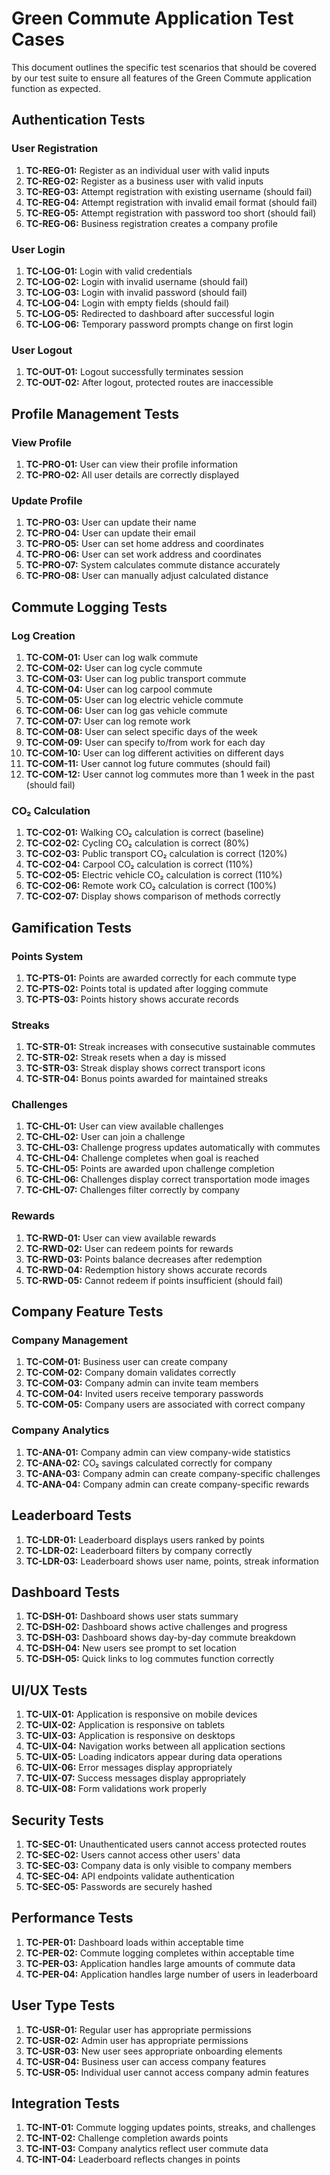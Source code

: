 # Green Commute Application Test Cases

This document outlines the specific test scenarios that should be covered by our test suite to ensure all features of the Green Commute application function as expected.

## Authentication Tests

### User Registration
1. **TC-REG-01:** Register as an individual user with valid inputs
2. **TC-REG-02:** Register as a business user with valid inputs
3. **TC-REG-03:** Attempt registration with existing username (should fail)
4. **TC-REG-04:** Attempt registration with invalid email format (should fail)
5. **TC-REG-05:** Attempt registration with password too short (should fail)
6. **TC-REG-06:** Business registration creates a company profile

### User Login
1. **TC-LOG-01:** Login with valid credentials
2. **TC-LOG-02:** Login with invalid username (should fail)
3. **TC-LOG-03:** Login with invalid password (should fail)
4. **TC-LOG-04:** Login with empty fields (should fail)
5. **TC-LOG-05:** Redirected to dashboard after successful login
6. **TC-LOG-06:** Temporary password prompts change on first login

### User Logout
1. **TC-OUT-01:** Logout successfully terminates session
2. **TC-OUT-02:** After logout, protected routes are inaccessible

## Profile Management Tests

### View Profile
1. **TC-PRO-01:** User can view their profile information
2. **TC-PRO-02:** All user details are correctly displayed

### Update Profile
1. **TC-PRO-03:** User can update their name
2. **TC-PRO-04:** User can update their email
3. **TC-PRO-05:** User can set home address and coordinates
4. **TC-PRO-06:** User can set work address and coordinates
5. **TC-PRO-07:** System calculates commute distance accurately
6. **TC-PRO-08:** User can manually adjust calculated distance

## Commute Logging Tests

### Log Creation
1. **TC-COM-01:** User can log walk commute
2. **TC-COM-02:** User can log cycle commute
3. **TC-COM-03:** User can log public transport commute
4. **TC-COM-04:** User can log carpool commute
5. **TC-COM-05:** User can log electric vehicle commute
6. **TC-COM-06:** User can log gas vehicle commute
7. **TC-COM-07:** User can log remote work
8. **TC-COM-08:** User can select specific days of the week
9. **TC-COM-09:** User can specify to/from work for each day
10. **TC-COM-10:** User can log different activities on different days
11. **TC-COM-11:** User cannot log future commutes (should fail)
12. **TC-COM-12:** User cannot log commutes more than 1 week in the past (should fail)

### CO₂ Calculation
1. **TC-CO2-01:** Walking CO₂ calculation is correct (baseline)
2. **TC-CO2-02:** Cycling CO₂ calculation is correct (80%)
3. **TC-CO2-03:** Public transport CO₂ calculation is correct (120%)
4. **TC-CO2-04:** Carpool CO₂ calculation is correct (110%)
5. **TC-CO2-05:** Electric vehicle CO₂ calculation is correct (110%)
6. **TC-CO2-06:** Remote work CO₂ calculation is correct (100%)
7. **TC-CO2-07:** Display shows comparison of methods correctly

## Gamification Tests

### Points System
1. **TC-PTS-01:** Points are awarded correctly for each commute type
2. **TC-PTS-02:** Points total is updated after logging commute
3. **TC-PTS-03:** Points history shows accurate records

### Streaks
1. **TC-STR-01:** Streak increases with consecutive sustainable commutes
2. **TC-STR-02:** Streak resets when a day is missed
3. **TC-STR-03:** Streak display shows correct transport icons
4. **TC-STR-04:** Bonus points awarded for maintained streaks

### Challenges
1. **TC-CHL-01:** User can view available challenges
2. **TC-CHL-02:** User can join a challenge
3. **TC-CHL-03:** Challenge progress updates automatically with commutes
4. **TC-CHL-04:** Challenge completes when goal is reached
5. **TC-CHL-05:** Points are awarded upon challenge completion
6. **TC-CHL-06:** Challenges display correct transportation mode images
7. **TC-CHL-07:** Challenges filter correctly by company

### Rewards
1. **TC-RWD-01:** User can view available rewards
2. **TC-RWD-02:** User can redeem points for rewards
3. **TC-RWD-03:** Points balance decreases after redemption
4. **TC-RWD-04:** Redemption history shows accurate records
5. **TC-RWD-05:** Cannot redeem if points insufficient (should fail)

## Company Feature Tests

### Company Management
1. **TC-COM-01:** Business user can create company
2. **TC-COM-02:** Company domain validates correctly
3. **TC-COM-03:** Company admin can invite team members
4. **TC-COM-04:** Invited users receive temporary passwords
5. **TC-COM-05:** Company users are associated with correct company

### Company Analytics
1. **TC-ANA-01:** Company admin can view company-wide statistics
2. **TC-ANA-02:** CO₂ savings calculated correctly for company
3. **TC-ANA-03:** Company admin can create company-specific challenges
4. **TC-ANA-04:** Company admin can create company-specific rewards

## Leaderboard Tests

1. **TC-LDR-01:** Leaderboard displays users ranked by points
2. **TC-LDR-02:** Leaderboard filters by company correctly
3. **TC-LDR-03:** Leaderboard shows user name, points, streak information

## Dashboard Tests

1. **TC-DSH-01:** Dashboard shows user stats summary
2. **TC-DSH-02:** Dashboard shows active challenges and progress
3. **TC-DSH-03:** Dashboard shows day-by-day commute breakdown
4. **TC-DSH-04:** New users see prompt to set location
5. **TC-DSH-05:** Quick links to log commutes function correctly

## UI/UX Tests

1. **TC-UIX-01:** Application is responsive on mobile devices
2. **TC-UIX-02:** Application is responsive on tablets
3. **TC-UIX-03:** Application is responsive on desktops
4. **TC-UIX-04:** Navigation works between all application sections
5. **TC-UIX-05:** Loading indicators appear during data operations
6. **TC-UIX-06:** Error messages display appropriately
7. **TC-UIX-07:** Success messages display appropriately
8. **TC-UIX-08:** Form validations work properly

## Security Tests

1. **TC-SEC-01:** Unauthenticated users cannot access protected routes
2. **TC-SEC-02:** Users cannot access other users' data
3. **TC-SEC-03:** Company data is only visible to company members
4. **TC-SEC-04:** API endpoints validate authentication
5. **TC-SEC-05:** Passwords are securely hashed

## Performance Tests

1. **TC-PER-01:** Dashboard loads within acceptable time
2. **TC-PER-02:** Commute logging completes within acceptable time
3. **TC-PER-03:** Application handles large amounts of commute data
4. **TC-PER-04:** Application handles large number of users in leaderboard

## User Type Tests

1. **TC-USR-01:** Regular user has appropriate permissions
2. **TC-USR-02:** Admin user has appropriate permissions
3. **TC-USR-03:** New user sees appropriate onboarding elements
4. **TC-USR-04:** Business user can access company features
5. **TC-USR-05:** Individual user cannot access company admin features

## Integration Tests

1. **TC-INT-01:** Commute logging updates points, streaks, and challenges
2. **TC-INT-02:** Challenge completion awards points
3. **TC-INT-03:** Company analytics reflect user commute data
4. **TC-INT-04:** Leaderboard reflects changes in points